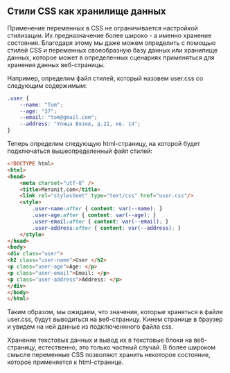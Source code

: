 ## Стили CSS как хранилище данных

Применение переменных в CSS не ограничивается настройкой стилизации. Их предназначение более широко - а именно хранение состояния. Благодаря этому мы даже можем определить с помощью стилей CSS и переменных своеобразную базу данных или хранилище данных, которое может в определенных сценариях применяться для хранения данных веб-страницы.

Например, определим файл стилей, который назовем user.css со следующим содержимым:

```css
.user {
    --name: "Tom";
    --age: "37";
    --email: "tom@gmail.com";
    --address: "Улица Вязов, д.21, кв. 14";
}
```
Теперь определим следующую html-страницу, на которой будет подключаться вышеопределенный файл стилей:

```html
<!DOCTYPE html>
<html>
<head>
    <meta charset="utf-8" />
    <title>Метanit.com</title>
    <link rel="stylesheet" type="text/css" href="user.css"/>
    <style>
        .user-name:after { content: var(--name); }
        .user-age:after { content: var(--age); }
        .user-email:after { content: var(--email); }
        .user-address:after { content: var(--address); }
    </style>
</head>
<body>
<div class="user">
<h2 class="user-name">User </h2>
<p class="user-age">Age: </p>
<p class="user-email">Email: </p>
<p class="user-address">Address: </p>
</div>
</body>
</html>
```
Таким образом, мы ожидаем, что значения, которые храняться в файле user.css, будут выводиться на веб-страницу. Кинем странице в браузер и увидем на ней данные из подключеннного файла css.

Хранение текстовых данных и вывод их в текстовые блоки на веб-страницу, естественно, это только частный случай. В более широком смысле переменные CSS позволяют хранить некоторое состояние, которое применяется к html-странице.